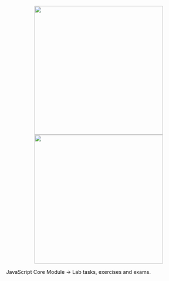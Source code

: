 <p align="center">
<a href="https://softuni.bg" target="_blank">
<img src="https://softuni.bg/Files/UserFiles/ImageGallery/softuni-2.0.jpg" width="350">
<img src="https://upload.wikimedia.org/wikipedia/commons/thumb/9/99/Unofficial_JavaScript_logo_2.svg/1200px-Unofficial_JavaScript_logo_2.svg.png" width="350">
</a>
</p>
JavaScript Core Module -> Lab tasks, exercises and exams.